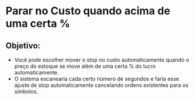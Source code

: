 # Parar no Custo quando acima de uma certa %

## Objetivo:

- Você pode escolher mover o stop no custo automaticamente quando o preço do estoque se move além de uma certa % do lucro automaticamente.
- O sistema escanearia cada certo número de segundos e faria esse ajuste de stop automaticamente cancelando ordens existentes para os símbolos.
